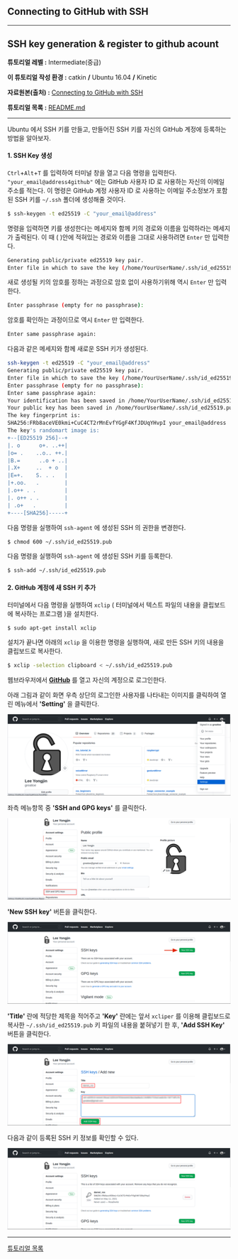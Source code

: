 ## Connecting to GitHub with SSH



------

## SSH key generation & register to github acount

**튜토리얼 레벨 :**  Intermediate(중급)

**이 튜토리얼 작성 환경 :**  catkin **/** Ubuntu 16.04 **/** Kinetic

**자료원본(출처) :** [Connecting to GitHub with SSH](https://docs.github.com/en/github/authenticating-to-github/generating-a-new-ssh-key-and-adding-it-to-the-ssh-agent)

**튜토리얼 목록 :** [README.md](../README.md)

------

Ubuntu 에서  SSH 키를  만들고,  만들어진  SSH 키를 자신의 GitHub 계정에 등록하는 방법을 알아보자.



#### 1. SSH Key 생성 

`Ctrl`+`Alt`+`T` 를 입력하여 터미널 창을 열고 다음 명령을 입력한다. `"your_email@address4github"` 에는 GitHub 사용자 ID 로 사용하는 자신의 이메일 주소를 적는다.  이 명령은 GitHub 계정 사용자 ID 로 사용하는 이메일 주소정보가 포함된 SSH 키를 `~/.ssh` 폴더에 생성해줄 것이다. 

```bash
$ ssh-keygen -t ed25519 -C "your_email@address"
```

명령을 입력하면 키를 생성한다는 메세지와 함께 키의 경로와 이름을 입력하라는 메세지가 출력된다. 이 때 ( )안에 적혀있는 경로와 이름을 그대로 사용하려면 `Enter` 만 입력한다.  

```bash
Generating public/private ed25519 key pair.
Enter file in which to save the key (/home/YourUserName/.ssh/id_ed25519): 
```

새로 생성될 키의 암호를 정하는 과정으로 암호 없이 사용하기위해 역시 `Enter` 만 입력한다. 

```bash
Enter passphrase (empty for no passphrase): 
```

암호를 확인하는 과정이므로 역시 `Enter` 만 입력한다. 

```bash
Enter same passphrase again: 
```

다음과 같은 메세지와 함께 새로운 SSH 키가 생성된다. 

```bash
ssh-keygen -t ed25519 -C "your_email@address"
Generating public/private ed25519 key pair.
Enter file in which to save the key (/home/YourUserName/.ssh/id_ed25519): 
Enter passphrase (empty for no passphrase): 
Enter same passphrase again: 
Your identification has been saved in /home/YourUserName/.ssh/id_ed25519.
Your public key has been saved in /home/YourUserName/.ssh/id_ed25519.pub.
The key fingerprint is:
SHA256:FRb8aceVE0kmi+CuC4CT2rMnEvfYGgF4KfJDUqYHvpI your_email@address
The key's randomart image is:
+--[ED25519 256]--+
|. o      o+. ..++|
|o= .    ..o.. ++.|
|B.=      ..o + ..|
|.X+     ..  + o  |
|E=+.    S. . .   |
|+.oo.   .        |
|.o++ . .         |
|. o++ . .        |
| .o+   .         |
+----[SHA256]-----+
```

다음 명령을 실행하여 `ssh-agent` 에 생성된 SSH 의 권한을 변경한다. 

```bash
$ chmod 600 ~/.ssh/id_ed25519.pub
```

다음 명령을 실행하여 `ssh-agent` 에 생성된 SSH 키를 등록한다. 

```bash
$ ssh-add ~/.ssh/id_ed25519.pub
```



#### 2. GitHub 계정에 새 SSH 키 추가

터미널에서 다음 명령을 실행하여 `xclip` ( 터미널에서 텍스트 파일의 내용을 클립보드에 복사하는 프로그램 )을 설치한다.

```bash
$ sudo apt-get install xclip
```

설치가 끝나면 아래의 `xclip` 을 이용한 명령을 실행하여, 새로 만든 SSH 키의 내용을 클립보드로 복사한다. 

```bash
$ xclip -selection clipboard < ~/.ssh/id_ed25519.pub
```

웹브라우저에서 [**GitHub**](https://github.com) 를 열고 자신의 계정으로 로그인한다. 

아래 그림과 같이 화면 우측 상단의 로그인한 사용자를 나타내는 이미지를 클릭하여 열린 메뉴에서 **'Setting'** 을 클릭한다.  

![](../img/darknet_ROS/how2register_sshkey2github_01.png)

좌측 메뉴항목 중 **'SSH and GPG keys'** 를 클릭한다. 

![](../img/darknet_ROS/how2register_sshkey2github_02.png)

**'New SSH key'** 버튼을 클릭한다. 

![](../img/darknet_ROS/how2register_sshkey2github_03.png)

**'Title'** 란에 적당한 제목을 적어주고 **'Key'** 란에는 앞서 `xcliper` 를 이용해 클립보드로 복사한 `~/.ssh/id_ed25519.pub` 키 파일의 내용을 붙혀넣기 한 후, **'Add SSH Key'** 버튼을 클릭한다.

![](../img/darknet_ROS/how2register_sshkey2github_05.png)

다음과 같이 등록된 SSH 키 정보를 확인할 수 있다. 

![](../img/darknet_ROS/how2register_sshkey2github_06.png)







---

 [튜토리얼 목록](../README.md) 
